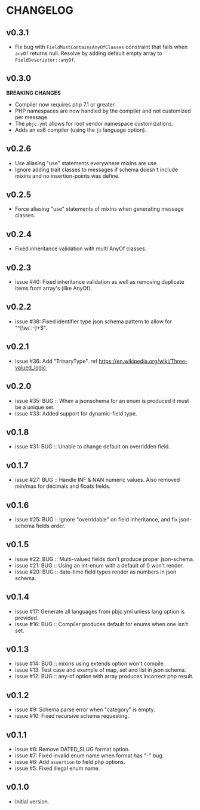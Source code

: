 # CHANGELOG


## v0.3.1
* Fix bug with `FieldMustContainsAnyOfClasses` constraint that fails when `anyOf` returns null.
  Resolve by adding default empty array to `FieldDescriptor::anyOf`.


## v0.3.0
__BREAKING CHANGES__

* Compiler now requires php 7.1 or greater. 
* PHP namespaces are now handled by the compiler and not customized per message.
* The `pbjc.yml` allows for root vendor namespace customizations.
* Adds an es6 compiler (using the `js` language option).


## v0.2.6
* Use aliasing "use" statements everywhere mixins are use.
* Ignore adding trait classes to messages if schema doesn't include mixins and no insertion-points was define.


## v0.2.5
* Force aliasing "use" statements of mixins when generating message classes.


## v0.2.4
* Fixed inheritance validation with multi AnyOf classes.


## v0.2.3
* issue #40: Fixed inheritance validation as well as removing duplicate items from array's (like AnyOf).


## v0.2.2
* issue #38: Fixed identifier type json schema pattern to allow for "^[\w\/\.:-]+$".


## v0.2.1
* issue #36: Add "TrinaryType".  ref https://en.wikipedia.org/wiki/Three-valued_logic


## v0.2.0
* issue #35: BUG :: When a jsonschema for an enum is produced it must be a unique set.
* issue #33: Added support for dynamic-field type.


## v0.1.8
* issue #31: BUG :: Unable to change default on overridden field.


## v0.1.7
* issue #27: BUG :: Handle INF & NAN numeric values. Also removed min/max for decimals and floats fields.


## v0.1.6
* issue #25: BUG :: Ignore "overridable" on field inheritance, and fix json-schema fields order.


## v0.1.5
* issue #22: BUG :: Multi-valued fields don't produce proper json-schema.
* issue #21: BUG :: Using an int-enum with a default of 0 won't render.
* issue #20: BUG :: date-time field types render as numbers in json schema.


## v0.1.4
* issue #17: Generate all languages from pbjc.yml unless lang option is provided.
* issue #16: BUG :: Compiler produces default for enums when one isn't set.


## v0.1.3
* issue #14: BUG :: mixins using extends option won't compile.
* issue #13: Test case and example of map, set and list in json schema.
* issue #12: BUG :: any-of option with array produces incorrect php result.


## v0.1.2
* issue #9: Schema parse error when "category" is empty.
* issue #10: Fixed recursive schema requesting.


## v0.1.1
* issue #8: Remove DATED_SLUG format option.
* issue #7: Fixed invalid enum name when format has "-" bug.
* issue #6: Add `assertion` to field php options.
* issue #5: Fixed illegal enum name.


## v0.1.0
* Initial version.
